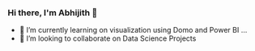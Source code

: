 ### Hi there, I'm Abhijith 👋
- 🌱 I’m currently learning on visualization using Domo and Power BI ...
- 👯 I’m looking to collaborate on Data Science Projects

<!--
**abhijithtr/abhijithtr** is a ✨ _special_ ✨ repository because its `README.md` (this file) appears on your GitHub profile.

Here are some ideas to get you started:

- 🔭 I’m currently working on ...
- 🌱 I’m currently learning on visualization using Domo and Power BI ...
- 👯 I’m looking to collaborate on Data Science Projects
- 🤔 I’m looking for help with ...
- 💬 Ask me about ...
- 📫 How to reach me: ...
- 😄 Pronouns: ...
- ⚡ Fun fact: ...
-->

<!--

[![Abhijith's github stats](https://github-readme-stats.vercel.app/api?username=abhijithtr&count_private=true&show_icons=true&theme=radical&hide_rank=false)](https://github.com/anuraghazra/github-readme-stats)

-->
